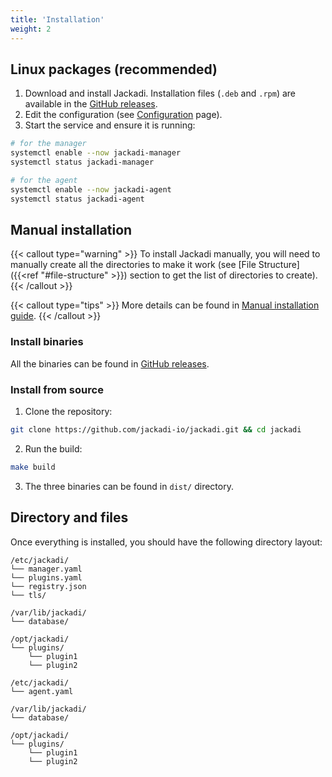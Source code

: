 ```yaml
---
title: 'Installation'
weight: 2
---
```


## Linux packages (recommended)

1. Download and install Jackadi. Installation files (`.deb` and `.rpm`) are available in the [GitHub releases](https://github.com/jackadi-io/jackadi/releases).
2. Edit the configuration (see [Configuration](/docs/configuration) page).
3. Start the service and ensure it is running:
```sh
# for the manager
systemctl enable --now jackadi-manager
systemctl status jackadi-manager

# for the agent
systemctl enable --now jackadi-agent
systemctl status jackadi-agent
```

## Manual installation

{{< callout type="warning" >}}
To install Jackadi manually, you will need to manually create all the directories to make it work (see [File Structure]({{<ref "#file-structure" >}}) section to get the list of directories to create).
{{< /callout >}}

{{< callout type="tips" >}}
More details can be found in [Manual installation guide](/docs/advanced_guides/manual_installation/).
{{< /callout >}}

### Install binaries

All the binaries can be found in [GitHub releases](https://github.com/jackadi-io/jackadi/releases).

### Install from source

1. Clone the repository:
```sh
git clone https://github.com/jackadi-io/jackadi.git && cd jackadi
```
2. Run the build:
```sh
make build
```
3. The three binaries can be found in `dist/` directory.

## Directory and files

Once everything is installed, you should have the following directory layout:

``` {filename="manager"}
/etc/jackadi/
└── manager.yaml
└── plugins.yaml
└── registry.json
└── tls/

/var/lib/jackadi/
└── database/

/opt/jackadi/
└── plugins/
    └── plugin1
    └── plugin2
```

``` {filename="agent"}
/etc/jackadi/
└── agent.yaml

/var/lib/jackadi/
└── database/

/opt/jackadi/
└── plugins/
    └── plugin1
    └── plugin2
```
